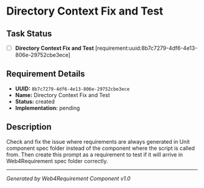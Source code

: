 # Directory Context Fix and Test

## Task Status
- [ ] **Directory Context Fix and Test** [requirement:uuid:8b7c7279-4df6-4e13-806e-29752cbe3ece]

## Requirement Details

- **UUID:** `8b7c7279-4df6-4e13-806e-29752cbe3ece`
- **Name:** Directory Context Fix and Test
- **Status:** created
- **Implementation:** pending

## Description

Check and fix the issue where requirements are always generated in Unit component spec folder instead of the component where the script is called from. Then create this prompt as a requirement to test if it will arrive in Web4Requirement spec folder correctly.

---

*Generated by Web4Requirement Component v1.0*